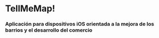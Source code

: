 # TellMeMap!
### Aplicación para dispositivos iOS orientada a la mejora de los barrios y el desarrollo del comercio
